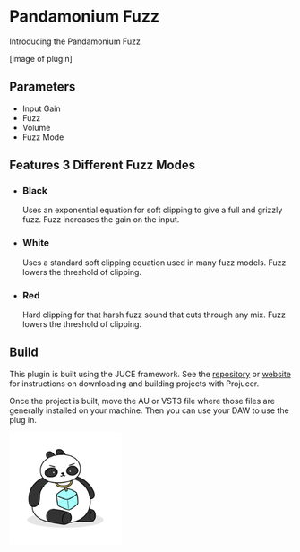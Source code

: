 # Pandamonium Fuzz 
Introducing the Pandamonium Fuzz

[image of plugin]

## Parameters
* Input Gain
* Fuzz
* Volume
* Fuzz Mode

## Features 3 Different Fuzz Modes
* ### Black
    Uses an exponential equation for soft clipping to give a full and grizzly fuzz. Fuzz increases the gain on the input.
* ### White
    Uses a standard soft clipping equation used in many fuzz models. Fuzz lowers the threshold of clipping.
* ### Red
    Hard clipping for that harsh fuzz sound that cuts through any mix. Fuzz lowers the threshold of clipping.

## Build
This plugin is built using the JUCE framework. See the [repository](https://github.com/juce-framework/JUCE) or [website](https://juce.com/) for instructions on downloading and building projects with Projucer.

Once the project is built, move the AU or VST3 file where those files are generally installed on your machine. Then you can use your DAW to use the plug in.

<a href="https://www.coolxpanda.com/">
    <img alt="Cool Panda Logo" src="/Assets/coolxpandapng.png" height="200">
</a>
